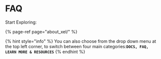 # FAQ

Start Exploring:

{% page-ref page="about\_xel/" %}

{% hint style="info" %}
You can also choose from the drop down menu at the top left corner, to switch between four main categories:**`DOCS, FAQ, LEARN MORE & RESOURCES`**
{% endhint %}

